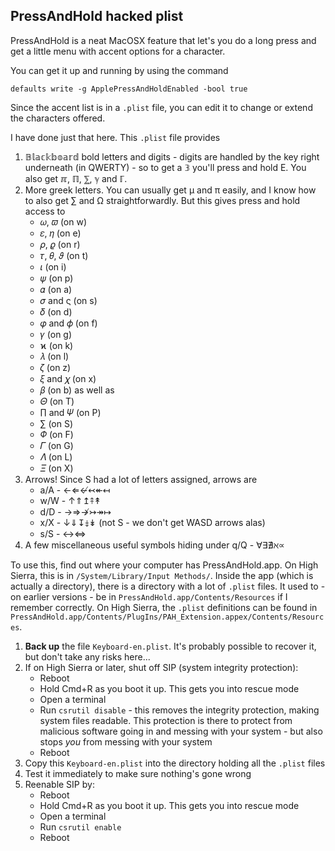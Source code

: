 PressAndHold hacked plist
-------------------------

PressAndHold is a neat MacOSX feature that let's you do a long press and get a little menu with accent options for a character.

You can get it up and running by using the command

```
defaults write -g ApplePressAndHoldEnabled -bool true
```

Since the accent list is in a `.plist` file, you can edit it to change or extend the characters offered.

I have done just that here. This `.plist` file provides

1. 𝔹𝕝𝕒𝕔𝕜𝕓𝕠𝕒𝕣𝕕 bold letters and digits - digits are handled by the key right underneath (in QWERTY) - so to get a 𝟛 you'll press and hold E. You also get ℼ, ℿ, ⅀, ℽ and ℾ.
2. More greek letters. You can usually get µ and π easily, and I know how to also get ∑ and Ω straightforwardly. But this gives press and hold access to 
   * 𝜔, 𝜛 (on w)
   * 𝜀, 𝜂 (on e)
   * 𝜌, 𝜚 (on r)
   * 𝜏, 𝜃, 𝜗 (on t)
   * 𝜄 (on i)
   * 𝜓 (on p)
   * 𝛼 (on a)
   * 𝜎 and ς (on s)
   * 𝛿 (on d)
   * 𝜑 and 𝜙 (on f)
   * 𝛾 (on g)
   * ϰ (on k)
   * 𝜆 (on l)
   * 𝜁 (on z)
   * 𝜉 and 𝜒 (on x)
   * 𝛽 (on b)
as well as
   * 𝛩 (on T)
   * ∏ and 𝛹 (on P)
   * ∑ (on S)
   * 𝛷 (on F)
   * 𝛤 (on G)
   * 𝛬 (on L)
   * 𝛯 (on X)
3. Arrows! Since S had a lot of letters assigned, arrows are 
   * a/A - ←⇐↚↢↞↤
   * w/W - ↑⇑↥⤉↟
   * d/D - →⇒↛↣↠↦
   * x/X - ↓⇓↧⤈↡ (not S - we don't get WASD arrows alas)
   * s/S - ↔︎⇔
4. A few miscellaneous useful symbols hiding under q/Q - ∀∃∄ℵ∝

To use this, find out where your computer has PressAndHold.app. On High Sierra, this is in `/System/Library/Input Methods/`. Inside the app (which is actually a directory), there is a directory with a lot of `.plist` files. It used to - on earlier versions - be in `PressAndHold.app/Contents/Resources` if I remember correctly. On High Sierra, the `.plist` definitions can be found in `PressAndHold.app/Contents/PlugIns/PAH_Extension.appex/Contents/Resources`.

1. **Back up** the file `Keyboard-en.plist`. It's probably possible to recover it, but don't take any risks here...
2. If on High Sierra or later, shut off SIP (system integrity protection):
   * Reboot
   * Hold Cmd+R as you boot it up. This gets you into rescue mode
   * Open a terminal
   * Run `csrutil disable` - this removes the integrity protection, making system files readable. This protection is there to protect from malicious software going in and messing with your system - but also stops _you_ from messing with your system
   * Reboot
3. Copy this `Keyboard-en.plist` into the directory holding all the `.plist` files
4. Test it immediately to make sure nothing's gone wrong
5. Reenable SIP by:
   * Reboot
   * Hold Cmd+R as you boot it up. This gets you into rescue mode
   * Open a terminal
   * Run `csrutil enable`
   * Reboot
